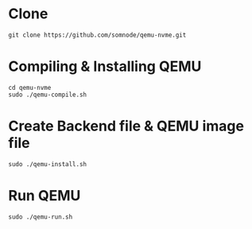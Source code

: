 # Clone

	git clone https://github.com/somnode/qemu-nvme.git

# Compiling & Installing QEMU

	cd qemu-nvme
	sudo ./qemu-compile.sh

# Create Backend file & QEMU image file

	sudo ./qemu-install.sh

# Run QEMU

	sudo ./qemu-run.sh

<!--
# Virtual Open-Channel SSD 2.0

This repository implements support for exposing an NVMe device that implements the Open-Channel 2.0 specification.

## Compiling & Installing

Below is a minimal example of the installation process for x86_64, kvm-enabled emulation using libaio for I/O.

    git clone https://github.com/OpenChannelSSD/qemu-nvme.git

    cd qemu-nvme
    ./configure --enable-kvm --target-list=x86_64-softmmu --enable-linux-aio --disable-werror --disable-xen --prefix=$HOME/qemu-nvme
    make
    make install

That'll install the OCSSD enabled qemu binary into $HOME/qemu-nvme.

## Configuring the virtual open-channel SSD drive

The device must have a backend file to store its data. Create a backend file by (e.g., 8GB)

    dd if=/dev/zero of=ocssd_backend.img bs=1M count=8096

The qemu arguments must be extended with:

    -drive file={path to ocssd backend file},id=myocssd,format=raw,if=none \
    -device nvme,drive=myocssd,serial=deadbeef,lnum_pu=4,lstrict=1,meta=16,mc=3 \

The full command line could look like the following and creates an ocssd with 4 parallel units:

    sudo $HOME/qemu-nvme/bin/qemu-system-x86_64 -m 4G -smp 4 -s \
    -drive file={path to vm image},id=diskdrive,format=raw,if=none \
    -device virtio-blk-pci,drive=diskdrive,scsi=off,config-wce=off,x-data-plane=on \
    -drive file={path to ocssd backend file},id=myocssd,format=raw,if=none \
    -device nvme,drive=myocssd,serial=deadbeef,lnum_pu=4,lstrict=1,meta=16,mc=3

A complete list of all options supported by the NVMe device can be found in [the source](hw/block/nvme.c#L61) with comments on each option at the top of the file and a list of options and their default values toward the bottom of the file.

In the virtual machine, make sure to install at least Linux kernel 4.17 or latest release candidate.

## Current limitations

  - The driver does not support multiple groups. This should however be easy to implement.
  -->
